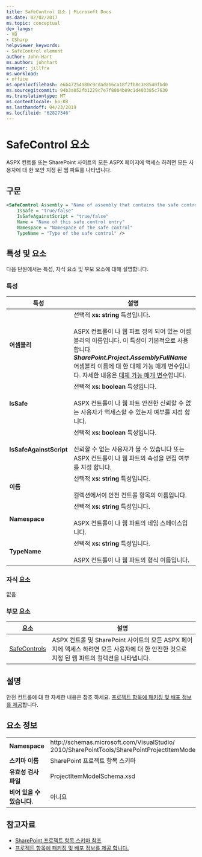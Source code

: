 ```yaml
---
title: SafeControl 요소 | Microsoft Docs
ms.date: 02/02/2017
ms.topic: conceptual
dev_langs:
- VB
- CSharp
helpviewer_keywords:
- SafeControl element
author: John-Hart
ms.author: johnhart
manager: jillfra
ms.workload:
- office
ms.openlocfilehash: e6b47254a80c9cdadab6ca18f2fb8c3e8540fbd0
ms.sourcegitcommit: 94b3a052fb1229c7e7f8804b09c1d403385c7630
ms.translationtype: MT
ms.contentlocale: ko-KR
ms.lasthandoff: 04/23/2019
ms.locfileid: "62827346"
---
```

# <a name="safecontrol-element"></a>SafeControl 요소
  ASPX 컨트롤 또는 SharePoint 사이트의 모든 ASPX 페이지에 액세스 하려면 모든 사용자에 대 한 보안 지정 된 웹 파트를 나타냅니다.

## <a name="syntax"></a>구문

```xml
<SafeControl Assembly = "Name of assembly that contains the safe control"
    IsSafe = "true/false"
    IsSafeAgainstScript = "true/false"
    Name = "Name of this safe control entry"
    Namespace = "Namespace of the safe control"
    TypeName = "Type of the safe control" />
```

## <a name="attributes-and-elements"></a>특성 및 요소
 다음 단원에서는 특성, 자식 요소 및 부모 요소에 대해 설명합니다.

### <a name="attributes"></a>특성

|특성|설명|
|---------------|-----------------|
|**어셈블리**|선택적 **xs: string** 특성입니다.<br /><br /> ASPX 컨트롤이 나 웹 파트 정의 되어 있는 어셈블리의 이름입니다. 이 특성이 기본적으로 사용 합니다 **$SharePoint.Project.AssemblyFullName$** 어셈블리 이름에 대 한 대체 가능 매개 변수입니다. 자세한 내용은 [대체 가능 매개 변수](../sharepoint/replaceable-parameters.md)합니다.|
|**IsSafe**|선택적 **xs: boolean** 특성입니다.<br /><br /> ASPX 컨트롤이 나 웹 파트 안전한 신뢰할 수 없는 사용자가 액세스할 수 있는지 여부를 지정 합니다.|
|**IsSafeAgainstScript**|선택적 **xs: boolean** 특성입니다.<br /><br /> 신뢰할 수 없는 사용자가 볼 수 있습니다 또는 ASPX 컨트롤이 나 웹 파트의 속성을 편집 여부를 지정 합니다.|
|**이름**|선택적 **xs: string** 특성입니다.<br /><br /> 컬렉션에서이 안전 컨트롤 항목의 이름입니다.|
|**Namespace**|선택적 **xs: string** 특성입니다.<br /><br /> ASPX 컨트롤이 나 웹 파트의 네임 스페이스입니다.|
|**TypeName**|선택적 **xs: string** 특성입니다.<br /><br /> ASPX 컨트롤이 나 웹 파트의 형식 이름입니다.|

### <a name="child-elements"></a>자식 요소
 없음

### <a name="parent-elements"></a>부모 요소

|요소|설명|
|-------------|-----------------|
|[SafeControls](../sharepoint/safecontrols-element.md)|ASPX 컨트롤 및 SharePoint 사이트의 모든 ASPX 페이지에 액세스 하려면 모든 사용자에 대 한 안전한 것으로 지정 된 웹 파트의 컬렉션을 나타냅니다.|

## <a name="remarks"></a>설명
 안전 컨트롤에 대 한 자세한 내용은 참조 하세요. [프로젝트 항목에 패키징 및 배포 정보를 제공](../sharepoint/providing-packaging-and-deployment-information-in-project-items.md)합니다.

## <a name="element-information"></a>요소 정보

|||
|-|-|
|**Namespace**|http:\/\/schemas.microsoft.com/VisualStudio/<br>2010/SharePointTools/SharePointProjectItemModel|
|**스키마 이름**|SharePoint 프로젝트 항목 스키마|
|**유효성 검사 파일**|ProjectItemModelSchema.xsd|
|**비어 있을 수 있습니다.**|아니요|

## <a name="see-also"></a>참고자료
- [SharePoint 프로젝트 항목 스키마 참조](../sharepoint/sharepoint-project-item-schema-reference.md)
- [프로젝트 항목에 패키징 및 배포 정보를 제공 합니다.](../sharepoint/providing-packaging-and-deployment-information-in-project-items.md)
